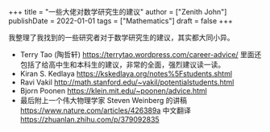+++
title = "一些大佬对数学研究生的建议"
author = ["Zenith John"]
publishDate = 2022-01-01
tags = ["Mathematics"]
draft = false
+++

我整理了我找到的一些研究者对于数学研究生的建议，其实都大同小异。

-   Terry Tao (陶哲轩)
    <https://terrytao.wordpress.com/career-advice/>
    里面还包括了给高中生和本科生的建议，非常的全面，强烈建议读一读。
-   Kiran S. Kedlaya
    <https://kskedlaya.org/notes%5Fstudents.shtml>
-   Ravi Vakil
    <http://math.stanford.edu/~vakil/potentialstudents.html>
-   Bjorn Poonen
    <https://klein.mit.edu/~poonen/advice.html>
-   最后附上一个伟大物理学家 Steven Weinberg 的讲稿
    <https://www.nature.com/articles/426389a>
    中文翻译 <https://zhuanlan.zhihu.com/p/379092835>
